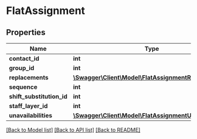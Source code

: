 # FlatAssignment

## Properties
Name | Type | Description | Notes
------------ | ------------- | ------------- | -------------
**contact_id** | **int** |  | [optional] 
**group_id** | **int** |  | [optional] 
**replacements** | [**\Swagger\Client\Model\FlatAssignmentReplacement[]**](FlatAssignmentReplacement.md) |  | [optional] 
**sequence** | **int** |  | [optional] 
**shift_substitution_id** | **int** |  | [optional] 
**staff_layer_id** | **int** |  | [optional] 
**unavailabilities** | [**\Swagger\Client\Model\FlatAssignmentUnavailability[]**](FlatAssignmentUnavailability.md) |  | [optional] 

[[Back to Model list]](../README.md#documentation-for-models) [[Back to API list]](../README.md#documentation-for-api-endpoints) [[Back to README]](../README.md)


